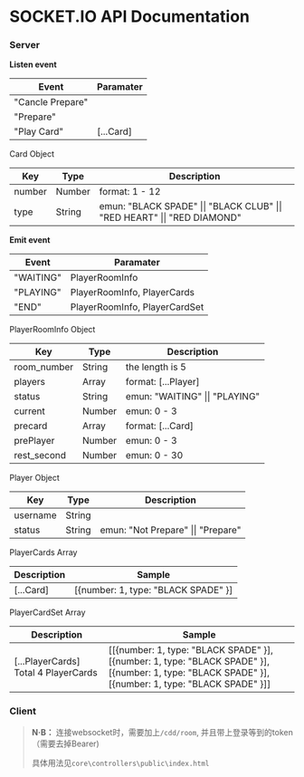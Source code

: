 # SOCKET.IO API Documentation

### Server

**Listen event**

| Event            | Paramater |
| ---------------- | --------- |
| "Cancle Prepare" |           |
| "Prepare"        |           |
| "Play Card"      | [...Card] |

Card Object

| Key    | Type   | Description                                                                |
| ------ | ------ | -------------------------------------------------------------------------- |
| number | Number | format: 1 -  12                                                            |
| type   | String | emun: "BLACK SPADE" \|\| "BLACK CLUB" \|\| "RED HEART"  \|\| "RED DIAMOND" |

**Emit event**

| Event     | Paramater                      |
| --------- | ------------------------------ |
| "WAITING" | PlayerRoomInfo                 |
| "PLAYING" | PlayerRoomInfo, PlayerCards    |
| "END"     | PlayerRoomInfo,  PlayerCardSet |

PlayerRoomInfo Object

| Key         | Type   | Description                    |
| ----------- | ------ | ------------------------------ |
| room_number | String | the length is 5                |
| players     | Array  | format: [...Player]            |
| status      | String | emun: "WAITING" \|\| "PLAYING" |
| current     | Number | emun: 0 - 3                    |
| precard     | Array  | format: [...Card]              |
| prePlayer   | Number | emun: 0 - 3                    |
| rest_second | Number | emun: 0 - 30                   |

Player Object

| Key      | Type   | Description                        |
| -------- | ------ | ---------------------------------- |
| username | String |                                    |
| status   | String | emun: "Not Prepare" \|\| "Prepare" |

PlayerCards Array

| Description | Sample                              |
| ----------- | ----------------------------------- |
| [...Card]   | [{number: 1, type: "BLACK SPADE" }] |

PlayerCardSet Array

| Description                           | Sample                                                                                                                                            |
| ------------------------------------- | ------------------------------------------------------------------------------------------------------------------------------------------------- |
| [...PlayerCards]  Total 4 PlayerCards | [[{number: 1, type: "BLACK SPADE" }],[{number: 1, type: "BLACK SPADE" }],[{number: 1, type: "BLACK SPADE" }],[{number: 1, type: "BLACK SPADE" }]] |



### Client

> **N·B：** 连接websocket时，需要加上`/cdd/room`, 并且带上登录等到的token（需要去掉Bearer)
>
> 具体用法见`core\controllers\public\index.html`

